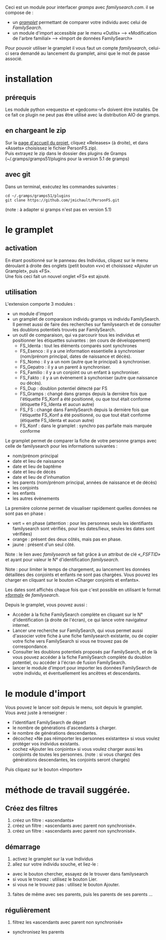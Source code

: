 

Ceci est un module pour interfacer _gramps_ avec _familysearch.com_.
il se compose de :
* un [_gramplet_](https://www.gramps-project.org/wiki/index.php/Gramplets) permettant de comparer votre individu avec celui de _FamilySearch_.
* un module d'import accessible par le menu «Outils» --> «Modification de l'arbre familial» --> «Import de données FamilySearch»

Pour pouvoir utiliser le gramplet il vous faut un compte _familysearch_, celui-ci sera demandé au lancement du gramplet, ainsi que le mot de passe associé.

# installation
## prérequis
Les module python «requests» et «gedcomx-v1» doivent être installés.
De ce fait ce plugin ne peut pas être utilisé avec la distribution AIO de gramps.

## en chargeant le zip
Sur la [page d'accueil du projet](https://github.com/jmichault/PersonFS), cliquez «Releases» (à droite), et dans «Assets» choisissez le fichier PersonFS.zip).  
Puis extrayez le zip dans le dossier des plugins de Gramps (~/.gramps/gramps51/plugins pour la version 5.1 de gramps)

## avec git
Dans un terminal, exécutez les commandes suivantes :

```
cd ~/.gramps/gramps51/plugins
git clone https://github.com/jmichault/PersonFS.git
```
(note : à adapter si gramps n'est pas en version 5.1)
# le gramplet
## activation
En étant positionné sur le panneau des Individus, cliquez sur le menu déroulant à droite des onglets (petit bouton «v») et choisissez «Ajouter un Gramplet», puis «FS».  
Une fois ceci fait un nouvel onglet «FS» est ajouté.

## utilisation
L'extension comporte 3 modules :
* un module d'import
* un gramplet de comparaison individu gramps vs individu FamilySearch. Il permet aussi de faire des recherches sur familysearch et de consulter les doublons potentiels trouvés par FamilySearch.
* un outil de comparaison, qui va parcourir tous les individus et positionner les étiquettes suivantes : (en cours de développement)
  * FS\_Identa : tout les éléments comparés sont synchrones
  * FS\_Esenco : il y a une information essentielle à synchroniser (nom/prénom principal, dates de naissance et décès).
  * FS\_Nomo : il y a un nom (autre que le principal) à synchroniser.
  * FS\_Gepatro : il y a un parent à synchroniser.
  * FS\_Familio : il y a un conjoint ou un enfant à synchroniser.
  * FS\_Fakto : il y a un évènement à synchoniser (autre que naissance ou décès).
  * FS\_Dup : doublon potentiel détecté par FS
  * FS\_Gramps : changé dans gramps depuis la dernière fois que l'étiquette FS\_Konf a été positionné, ou que tout était conforme (étiquette FS\_Identa et aucun autre)
  * FS\_FS : changé dans FamilySearch depuis la dernière fois que l'étiquette FS\_Konf a été positionné, ou que tout était conforme (étiquette FS\_Identa et aucun autre)
  * FS\_Konf : dans le gramplet : synchro pas parfaite mais marquée conforme


Le gramplet permet de comparer la fiche de votre personne gramps avec celle de familysearch pour les informations suivantes :  
* nom/prénom principal
* date et lieu de naissance
* date et lieu de baptême
* date et lieu de décès
* date et lieu de d'inhumation
* les parents (nom/prénom principal, années de naissance et de décès)
* les conjoints
* les enfants
* les autres évènements

La première colonne permet de visualiser rapidement quelles données ne sont pas en phase :
* vert = en phase (attention : pour les personnes seuls les identifiants familysearch sont vérifiés, pour les dates/lieux, seules les dates sont vérifiées)
* orange : présent des deux côtés, mais pas en phase.
* jaune : présent d'un seul côté.

Note : le lien avec _familysearch_ se fait grâce à un attribut de clé _«\_FSFTID»_ et ayant pour valeur le N° d'identification _familysearch_.  

Note : pour limiter le temps de chargement, au lancement les données détaillées des conjoints et enfants ne sont pas chargées. Vous pouvez les charger en cliquant sur le bouton «Charger conjoints et enfants».

Les dates sont affichés chaque fois que c'est possible en utilisant le format [_«formal»_](https://github.com/FamilySearch/gedcomx/blob/master/specifications/date-format-specification.md) de _familysearch_.

Depuis le gramplet, vous pouvez aussi :
* Accéder à la fiche FamilySearch complète en cliquant sur le N° d'identification (à droite de l'écran), ce qui lance votre navigateur internet.
* Lancer une recherche sur FamilySearch, qui vous permet aussi d'associer votre fiche à une fiche familysearch existante, ou de copier votre fiche vers FamilySearch si vous ne trouvez pas de correspondance.
* Consulter les doublons potentiels proposés par FamilySearch, et de là vous pouvez accéder à la fiche FamilySearch complète du doublon potentiel, ou accéder à l'écran de fusion FamilySearch.
* lancer le module d'import pour importer les données FamilySearch de votre individu, et éventuellement les ancêtres et descendants.

# le module d'import
Vous pouvez le lancer soit depuis le menu, soit depuis le gramplet.  
Vous avez juste à renseigner :
* l'identifiant FamilySearch de départ
* le nombre de générations d'ascendants à charger.
* le nombre de générations descendantes.
* décochez «Ne pas réimporter les personnes existantes» si vous voulez protéger vos individus existants.
* cochez «Ajouter les conjoints» si vous voulez charger aussi les conjoints de toutes les personnes.
  (note : si vous chargez des générations descendantes, les conjoints seront chargés)

Puis cliquez sur le bouton «Importer»

# méthode de travail suggérée.

## Créez des filtres
1. créez un filtre : «ascendants»
2. créez un filtre : «ascendants avec parent non synchronisé».
3. créez un filtre : «ascendants avec parent non synchronisé».

## démarrage
1. activez le gramplet sur la vue Individus
2. allez sur votre individu souche, et liez-le :
  * avec le bouton chercher, essayez de le trouver dans familysearch
  * si vous le trouvez : utilisez le bouton Lier.
  * si vous ne le trouvez pas : utilisez le bouton Ajouter.
3. faites de même avec ses parents, puis les parents de ses parents …

## régulièrement
1. filtrez les «ascendants avec parent non synchronisé»
  * synchronisez les parents
